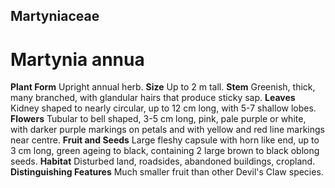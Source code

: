 ## Martyniaceae
# Martynia annua

**Plant Form** Upright annual herb. **Size** Up to 2 m tall. **Stem** Greenish, thick, many branched, with glandular hairs that produce sticky sap. **Leaves** Kidney shaped to nearly circular, up to 12 cm long, with 5-7 shallow lobes. **Flowers** Tubular to bell shaped, 3-5 cm long, pink, pale purple or white, with darker purple markings on petals and with yellow and red line markings near centre. **Fruit and Seeds** Large fleshy capsule with horn like end, up to 3 cm long, green ageing to black, containing 2 large brown to black oblong seeds. **Habitat** Disturbed land, roadsides, abandoned buildings, cropland. **Distinguishing Features** Much smaller fruit than other Devil's Claw species.



